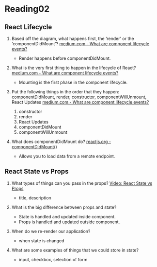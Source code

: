 # Reading02

## React Lifecycle

1. Based off the diagram, what happens first, the ‘render’ or the ‘componentDidMount’?
    [medium.com - What are component lifecycle events?](https://medium.com/@joshuablankenshipnola/react-component-lifecycle-events-cb77e670a093)

    - Render happens before componentDidMount.

2. What is the very first thing to happen in the lifecycle of React?
    [medium.com - What are component lifecycle events?](https://medium.com/@joshuablankenshipnola/react-component-lifecycle-events-cb77e670a093)

    - Mounting is the first phase in the component lifecycle.

3. Put the following things in the order that they happen: componentDidMount, render, constructor, componentWillUnmount, React Updates
    [medium.com - What are component lifecycle events?](https://medium.com/@joshuablankenshipnola/react-component-lifecycle-events-cb77e670a093)

    1. constructor
    2. render
    3. React Updates
    4. componentDidMount
    5. componentWillUnmount

4. What does componentDidMount do?
    [reactjs.org - componentDidMount()](https://reactjs.org/docs/react-component.html#componentdidmount)

    - Allows you to load data from a remote endpoint.

## React State vs Props

1. What types of things can you pass in the props?
    [Video: React State vs Props](https://www.youtube.com/watch?v=IYvD9oBCuJI)

    - title, description

2. What is the big difference between props and state?
    - State is handled and updated inside component.
    - Props is handled and updated outside component.

3. When do we re-render our application?
    - when state is changed

4. What are some examples of things that we could store in state?
    - input, checkbox, selection of form
